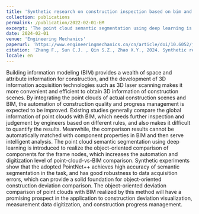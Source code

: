 ```yaml
---
title: 'Synthetic research on construction inspection based on bim and point cloud segmentation using deep learning'
collection: publications
permalink: /publication/2022-02-01-EM
excerpt: 'The point cloud semantic segmentation using deep learning is introduced to realize the object-oriented comparison of components for the frame nodes, which increases the automation and digitization level of point-cloud-vs-BIM comparison. '
date: 2024-02-01
venue: 'Engineering Mechanics'
paperurl: 'https://www.engineeringmechanics.cn/cn/article/doi/10.6052/j.issn.1000-4750.2022.04.0281?viewType=HTML'
citation: 'Zhang F., Sun C.J. , Qin S.Z., Zhao X.Y., 2024. Synthetic research on construction inspection based on bim and point cloud segmentation using deep learning. Engineering Mechanics 41, 194–201. https://doi.org/10.6052/j.issn.1000-4750.2022.04.0281'
locale: en
---
```


Building information modeling (BIM) provides a wealth of space and attribute information for construction, and the development of 3D information acquisition technologies such as 3D laser scanning makes it more convenient and efficient to obtain 3D information of construction scenes. By integrating the point clouds of actual construction scenes and BIM, the automation of construction quality and progress management is expected to be improved. Existing studies generally compare the global information of point clouds with BIM, which needs further inspection and judgement by engineers based on different rules, and also makes it difficult to quantify the results. Meanwhile, the comparison results cannot be automatically matched with component properties in BIM and then serve intelligent analysis. The point cloud semantic segmentation using deep learning is introduced to realize the object-oriented comparison of components for the frame nodes, which increases the automation and digitization level of point-cloud-vs-BIM comparison. Synthetic experiments show that the adopted PointNet++ achieves high accuracy of semantic segmentation in the task, and has good robustness to data acquisition errors, which can provide a solid foundation for object-oriented construction deviation comparison. The object-oriented deviation comparison of point clouds with BIM realized by this method will have a promising prospect in the application to construction deviation visualization, measurement data digitization, and construction progress management.